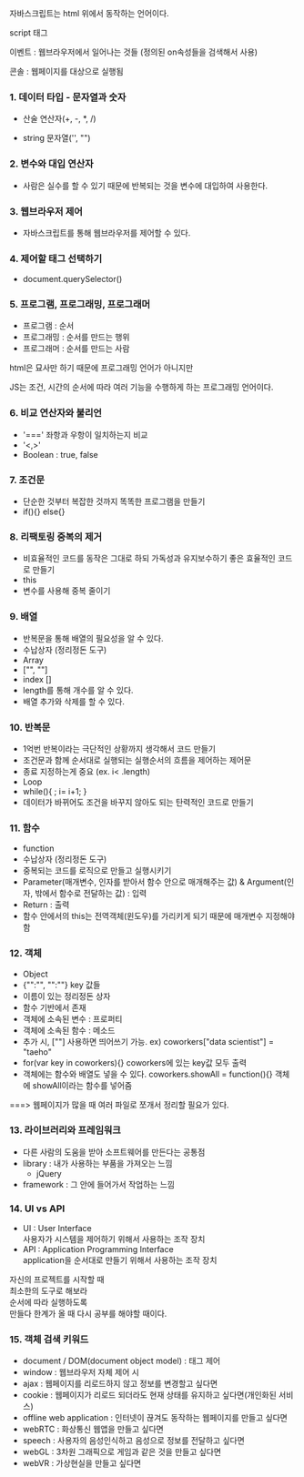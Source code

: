 자바스크립트는 html 위에서 동작하는 언어이다.

script 태그

이벤트 : 웹브라우저에서 일어나는 것들 (정의된 on속성들을 검색해서 사용)

콘솔 : 웹페이지를 대상으로 실행됨

### 1. 데이터 타입 - 문자열과 숫자

- 산술 연산자(+, -, \*, /)

- string 문자열('', "")

### 2. 변수와 대입 연산자

- 사람은 실수를 할 수 있기 때문에 반복되는 것을 변수에 대입하여 사용한다.

### 3. 웹브라우저 제어

- 자바스크립트를 통해 웹브라우저를 제어할 수 있다.

### 4. 제어할 태그 선택하기

- document.querySelector()

### 5. 프로그램, 프로그래밍, 프로그래머

- 프로그램 : 순서
- 프로그래밍 : 순서를 만드는 행위
- 프로그래머 : 순서를 만드는 사람

html은 묘사만 하기 때문에 프로그래밍 언어가 아니지만

JS는 조건, 시간의 순서에 따라 여러 기능을 수행하게 하는 프로그래밍 언어이다.

### 6. 비교 연산자와 불리언

- '===' 좌항과 우항이 일치하는지 비교
- '<,>'
- Boolean : true, false

### 7. 조건문

- 단순한 것부터 복잡한 것까지 똑똑한 프로그램을 만들기
- if(){} else{}

### 8. 리팩토링 중복의 제거

- 비효율적인 코드를 동작은 그대로 하되 가독성과 유지보수하기 좋은 효율적인 코드로 만들기
- this
- 변수를 사용해 중복 줄이기

### 9. 배열

- 반복문을 통해 배열의 필요성을 알 수 있다.
- 수납상자 (정리정돈 도구)
- Array
- ["", ""]
- index []
- length를 통해 개수를 알 수 있다.
- 배열 추가와 삭제를 할 수 있다.

### 10. 반복문

- 1억번 반복이라는 극단적인 상황까지 생각해서 코드 만들기
- 조건문과 함께 순서대로 실행되는 실행순서의 흐름을 제어하는 제어문
- 종료 지정하는게 중요 (ex. i< .length)
- Loop
- while(){ ; i= i+1; }
- 데이터가 바뀌어도 조건을 바꾸지 않아도 되는 탄력적인 코드로 만들기

### 11. 함수

- function
- 수납상자 (정리정돈 도구)
- 중복되는 코드를 로직으로 만들고 실행시키기
- Parameter(매개변수, 인자를 받아서 함수 안으로 매개해주는 값) & Argument(인자, 밖에서 함수로 전달하는 값) : 입력
- Return : 출력
- 함수 안에서의 this는 전역객체(윈도우)를 가리키게 되기 때문에 매개변수 지정해야함

### 12. 객체

- Object
- {"":"", "":""} key 값들
- 이름이 있는 정리정돈 상자
- 함수 기반에서 존재
- 객체에 소속된 변수 : 프로퍼티
- 객체에 소속된 함수 : 메소드
- 추가 시, [""] 사용하면 띄어쓰기 가능.
  ex) coworkers["data scientist"] = "taeho"
- for(var key in coworkers){}
  coworkers에 있는 key값 모두 출력
- 객체에는 함수와 배열도 넣을 수 있다.
  coworkers.showAll = function(){}
  객체에 showAll이라는 함수를 넣어줌

===> 웹페이지가 많을 때 여러 파일로 쪼개서 정리할 필요가 있다.

### 13. 라이브러리와 프레임워크

- 다른 사람의 도움을 받아 소프트웨어를 만든다는 공통점
- library : 내가 사용하는 부품을 가져오는 느낌
  - jQuery
- framework : 그 안에 들어가서 작업하는 느낌

### 14. UI vs API

- UI : User Interface  
  사용자가 시스템을 제어하기 위해서 사용하는 조작 장치
- API : Application Programming Interface  
  application을 순서대로 만들기 위해서 사용하는 조작 장치

자신의 프로젝트를 시작할 때  
최소한의 도구로 해보라  
순서에 따라 실행하도록  
만들다 한계가 올 때 다시 공부를 해야할 때이다.

### 15. 객체 검색 키워드

- document / DOM(document object model) : 태그 제어
- window : 웹브라우저 자체 제어 시
- ajax : 웹페이지를 리로드하지 않고 정보를 변경할고 싶다면
- cookie : 웹페이지가 리로드 되더라도 현재 상태를 유지하고 싶다면(개인화된 서비스)
- offline web application : 인터넷이 끊겨도 동작하는 웹페이지를 만들고 싶다면
- webRTC : 화상통신 웹앱을 만들고 싶다면
- speech : 사용자의 음성인식하고 음성으로 정보를 전달하고 싶다면
- webGL : 3차원 그래픽으로 게임과 같은 것을 만들고 싶다면
- webVR : 가상현실을 만들고 싶다면
